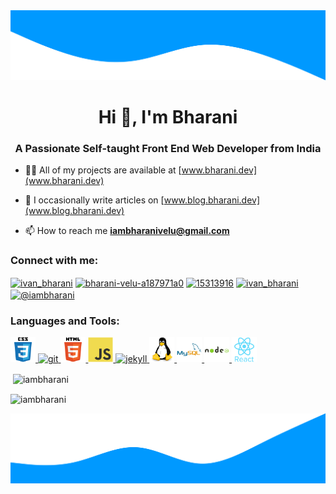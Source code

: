 <img src="https://github.com/iambharani/iambharani/blob/main/header_wave.svg">
<h1 align="center">Hi 👋, I'm Bharani</h1>
<h3 align="center">A Passionate Self-taught Front End Web Developer from India</h3>

- 👨‍💻 All of my projects are available at [www.bharani.dev](www.bharani.dev)

- 📝 I occasionally write articles on [www.blog.bharani.dev](www.blog.bharani.dev)

- 📫 How to reach me **iambharanivelu@gmail.com**

<h3 align="left">Connect with me:</h3>
<p align="left">
<a href="https://twitter.com/ivan_bharani" target="blank"><img align="center" src="https://raw.githubusercontent.com/rahuldkjain/github-profile-readme-generator/master/src/images/icons/Social/twitter.svg" alt="ivan_bharani" height="30" width="40" /></a>
<a href="https://linkedin.com/in/bharani-velu-a187971a0" target="blank"><img align="center" src="https://raw.githubusercontent.com/rahuldkjain/github-profile-readme-generator/master/src/images/icons/Social/linked-in-alt.svg" alt="bharani-velu-a187971a0" height="30" width="40" /></a>
<a href="https://stackoverflow.com/users/15313916" target="blank"><img align="center" src="https://raw.githubusercontent.com/rahuldkjain/github-profile-readme-generator/master/src/images/icons/Social/stack-overflow.svg" alt="15313916" height="30" width="40" /></a>
<a href="https://instagram.com/ivan_bharani" target="blank"><img align="center" src="https://raw.githubusercontent.com/rahuldkjain/github-profile-readme-generator/master/src/images/icons/Social/instagram.svg" alt="ivan_bharani" height="30" width="40" /></a>
<a href="https://hashnode.com/@iambharani" target="blank"><img align="center" src="https://raw.githubusercontent.com/rahuldkjain/github-profile-readme-generator/master/src/images/icons/Social/hashnode.svg" alt="@iambharani" height="30" width="40" /></a>
</p>

<h3 align="left">Languages and Tools:</h3>
<p align="left"> <a href="https://www.w3schools.com/css/" target="_blank" rel="noreferrer"> <img src="https://raw.githubusercontent.com/devicons/devicon/master/icons/css3/css3-original-wordmark.svg" alt="css3" width="40" height="40"/> </a> <a href="https://git-scm.com/" target="_blank" rel="noreferrer"> <img src="https://www.vectorlogo.zone/logos/git-scm/git-scm-icon.svg" alt="git" width="40" height="40"/> </a> <a href="https://www.w3.org/html/" target="_blank" rel="noreferrer"> <img src="https://raw.githubusercontent.com/devicons/devicon/master/icons/html5/html5-original-wordmark.svg" alt="html5" width="40" height="40"/> </a> <a href="https://developer.mozilla.org/en-US/docs/Web/JavaScript" target="_blank" rel="noreferrer"> <img src="https://raw.githubusercontent.com/devicons/devicon/master/icons/javascript/javascript-original.svg" alt="javascript" width="40" height="40"/> </a> <a href="https://jekyllrb.com/" target="_blank" rel="noreferrer"> <img src="https://www.vectorlogo.zone/logos/jekyllrb/jekyllrb-icon.svg" alt="jekyll" width="40" height="40"/> </a> <a href="https://www.linux.org/" target="_blank" rel="noreferrer"> <img src="https://raw.githubusercontent.com/devicons/devicon/master/icons/linux/linux-original.svg" alt="linux" width="40" height="40"/> </a> <a href="https://www.mysql.com/" target="_blank" rel="noreferrer"> <img src="https://raw.githubusercontent.com/devicons/devicon/master/icons/mysql/mysql-original-wordmark.svg" alt="mysql" width="40" height="40"/> </a> <a href="https://nodejs.org" target="_blank" rel="noreferrer"> <img src="https://raw.githubusercontent.com/devicons/devicon/master/icons/nodejs/nodejs-original-wordmark.svg" alt="nodejs" width="40" height="40"/> </a> <a href="https://reactjs.org/" target="_blank" rel="noreferrer"> <img src="https://raw.githubusercontent.com/devicons/devicon/master/icons/react/react-original-wordmark.svg" alt="react" width="40" height="40"/> </a> </p>

<!-- <p><img align="left" src="https://github-readme-stats.vercel.app/api/top-langs?username=iambharani&show_icons=true&locale=en&layout=compact" alt="iambharani" /></p> -->

<p>&nbsp;<img align="center" src="https://github-readme-stats.vercel.app/api?username=iambharani&show_icons=true&locale=en" alt="iambharani" /></p>

<p><img align="center" src="https://github-readme-streak-stats.herokuapp.com/?user=iambharani&" alt="iambharani" /></p>


<!--END_SECTION:waka-->
<img src="https://github.com/iambharani/iambharani/blob/main/wave.svg">
